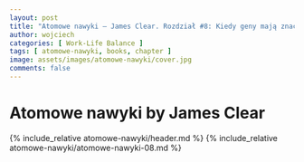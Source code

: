 ```yaml
---
layout: post
title: "Atomowe nawyki — James Clear. Rozdział #8: Kiedy geny mają znaczenie, a kiedy nie"
author: wojciech
categories: [ Work-Life Balance ]
tags: [ atomowe-nawyki, books, chapter ]
image: assets/images/atomowe-nawyki/cover.jpg
comments: false
---
```


# Atomowe nawyki by James Clear

{% include_relative atomowe-nawyki/header.md %}
{% include_relative atomowe-nawyki/atomowe-nawyki-08.md %}
